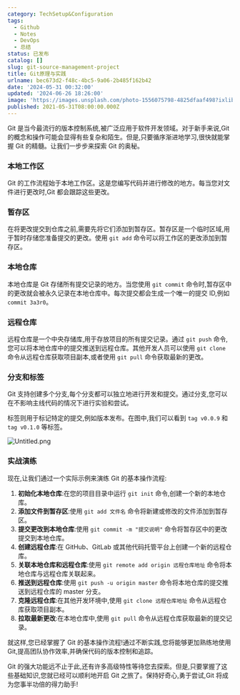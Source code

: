 ```yaml
---
category: TechSetup&Configuration
tags:
  - Github
  - Notes
  - DevOps
  - 总结
status: 已发布
catalog: []
slug: git-source-management-project
title: Git原理与实践
urlname: bec673d2-f48c-4bc5-9a06-2b485f162b42
date: '2024-05-31 00:32:00'
updated: '2024-06-26 18:26:00'
image: 'https://images.unsplash.com/photo-1556075798-4825dfaaf498?ixlib=rb-4.0.3&q=85&fm=jpg&crop=entropy&cs=srgb'
published: 2021-05-31T08:00:00.000Z
---
```


Git 是当今最流行的版本控制系统,被广泛应用于软件开发领域。对于新手来说,Git 的概念和操作可能会显得有些复杂和陌生。但是,只要循序渐进地学习,很快就能掌握 Git 的精髓。让我们一步步来探索 Git 的奥秘。


### 本地工作区


Git 的工作流程始于本地工作区。这是您编写代码并进行修改的地方。每当您对文件进行更改时,Git 都会跟踪这些更改。


### 暂存区


在将更改提交到仓库之前,需要先将它们添加到暂存区。暂存区是一个临时区域,用于暂时存储您准备提交的更改。使用 `git add` 命令可以将工作区的更改添加到暂存区。


### 本地仓库


本地仓库是 Git 存储所有提交记录的地方。当您使用 `git commit` 命令时,暂存区中的更改就会被永久记录在本地仓库中。每次提交都会生成一个唯一的提交 ID,例如 `commit 3a3r0`。


### 远程仓库


远程仓库是一个中央存储库,用于存放项目的所有提交记录。通过 `git push` 命令,您可以将本地仓库中的提交推送到远程仓库。其他开发人员可以使用 `git clone` 命令从远程仓库获取项目副本,或者使用 `git pull` 命令获取最新的更改。


### 分支和标签


Git 支持创建多个分支,每个分支都可以独立地进行开发和提交。通过分支,您可以在不影响主线代码的情况下进行实验和尝试。


标签则用于标记特定的提交,例如版本发布。在图中,我们可以看到 `tag v0.0.9` 和 `tag v0.1.0` 等标签。


![Untitled.png](https://prod-files-secure.s3.us-west-2.amazonaws.com/5d24fe63-e567-4804-86f9-9fdc62e13082/77b77e01-3aab-4add-bdbd-7f489727861d/Untitled.png?X-Amz-Algorithm=AWS4-HMAC-SHA256&X-Amz-Content-Sha256=UNSIGNED-PAYLOAD&X-Amz-Credential=ASIAZI2LB466ZRWPYDTU%2F20250222%2Fus-west-2%2Fs3%2Faws4_request&X-Amz-Date=20250222T053445Z&X-Amz-Expires=3600&X-Amz-Security-Token=IQoJb3JpZ2luX2VjEL3%2F%2F%2F%2F%2F%2F%2F%2F%2F%2FwEaCXVzLXdlc3QtMiJHMEUCIFF9EwpfiAekT1K%2FqFpZY1kHetSJkIqWcBHjYYU5aFFQAiEAzD5Sv244PfffI4y1QRr9a08Has6kMU%2FOiIB8AV8OWPUqiAQI5v%2F%2F%2F%2F%2F%2F%2F%2F%2F%2FARAAGgw2Mzc0MjMxODM4MDUiDHxKly8C2PQ%2F5zQWWSrcA1%2FCmeszwWNX2knJh4HuEQ9GfxdCtaEe%2Fcm0CzMwINhY2IkQnSV8hRtpCZ3hZVSzgf8wBKhDP0vwX%2BDEZuXgWNMo3bO9Dp9yq0iG%2FWY9t4%2FVBtw56WrCgcAJfpXmWFW3l1bVsfw4CU%2Bdqfst2%2B62Axk0mD9dERROCR63xaj%2BfHy81%2FLwWRV040jmaS1V818LIFvxMeKhy9pamw4fAUG4s3I%2Fciu4z4WYSBYfEDBCdsHkDlnQ2Nwcj76cVWivvHjRCdRQxaRcyqru2jM8fJCL0uc4E41zvlBsRDsgkN1lJyql0oKtQ%2FTg1Pbz4rUfwAEqLMkk6LiCDOMl%2BtXDklUa4izJT64eMi2b35xgGd21JvYgrsolF9WcOyAOqxUWCiQO67iyQBnSAJ2RDzMoVozY2rqy%2Bl7h5oWuxhHyZ7LbYkeXwh%2BzJVGY%2FVjtWSIM60J7Tq7k7RrJX8joUArmKc4ic1MRWuNM0M%2FmosOcWMBdNjWWpx5n4MmgPKU%2B%2B%2Bumfo3ycHsabm8EWKNETvRadYtrK1ZMKzbDj5UmDJ2KxRCCrdo%2BLNQA4y%2BKiV1OGKkucGoaScFa7Zax49AsrEv%2Bk%2BwbJGtlKxrpRefB6TKrYZS16WHkInsvO4VGCXfcQWEBMLuo5b0GOqUBnSIjIalZqSphWxs7floI1tF2EgWD%2F6zuNYb2f%2Fh%2BlgGq8stkbuhHBi%2FYBwlCV3Ws8WPW1U0iJBr4DMuAZtMLuxPdBf3l8PUsxByyxdANP2IRLXlZX1CQC76WSJUMdcB9dmFJa43%2F6nNRwGinYQ5sVXTwrE2WB%2FExrNGldZV830AXlyiXCzUC13GxMogS0rOZWNmRe%2FMLOJJY2nxOE%2BAIsRxTv4cj&X-Amz-Signature=3fc0b6bda077767970047e0a0ea156868662c841c2b911cc9db9c22990846d8d&X-Amz-SignedHeaders=host&x-id=GetObject)


### 实战演练


现在,让我们通过一个实际示例来演练 Git 的基本操作流程:

1. **初始化本地仓库**:在您的项目目录中运行 `git init` 命令,创建一个新的本地仓库。
2. **添加文件到暂存区**:使用 `git add 文件名` 命令将新建或修改的文件添加到暂存区。
3. **提交更改到本地仓库**:使用 `git commit -m "提交说明"` 命令将暂存区中的更改提交到本地仓库。
4. **创建远程仓库**:在 GitHub、GitLab 或其他代码托管平台上创建一个新的远程仓库。
5. **关联本地仓库和远程仓库**:使用 `git remote add origin 远程仓库地址` 命令将本地仓库与远程仓库关联起来。
6. **推送到远程仓库**:使用 `git push -u origin master` 命令将本地仓库的提交推送到远程仓库的 master 分支。
7. **克隆远程仓库**:在其他开发环境中,使用 `git clone 远程仓库地址` 命令从远程仓库获取项目副本。
8. **拉取最新更改**:在本地仓库中,使用 `git pull` 命令从远程仓库获取最新的提交记录。

就这样,您已经掌握了 Git 的基本操作流程!通过不断实践,您将能够更加熟练地使用 Git,提高团队协作效率,并确保代码的版本控制和追踪。


Git 的强大功能远不止于此,还有许多高级特性等待您去探索。但是,只要掌握了这些基础知识,您就已经可以顺利地开启 Git 之旅了。保持好奇心,勇于尝试,Git 将成为您事半功倍的得力助手!

